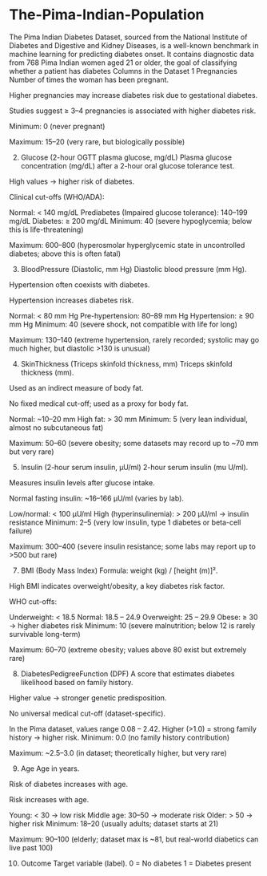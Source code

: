 # The-Pima-Indian-Population
The Pima Indian Diabetes Dataset, sourced from the National Institute of Diabetes and Digestive and Kidney Diseases, is a well-known benchmark in machine learning for predicting diabetes onset. It contains diagnostic data from 768 Pima Indian women aged 21 or older, the goal of classifying whether a patient has diabetes
Columns in the Dataset
1 Pregnancies
Number of times the woman has been pregnant.

Higher pregnancies may increase diabetes risk due to gestational diabetes.

Studies suggest ≥ 3–4 pregnancies is associated with higher diabetes risk.

Minimum: 0 (never pregnant)

Maximum: 15–20 (very rare, but biologically possible)

2. Glucose (2-hour OGTT plasma glucose, mg/dL)
Plasma glucose concentration (mg/dL) after a 2-hour oral glucose tolerance test.

High values → higher risk of diabetes.

Clinical cut-offs (WHO/ADA):

Normal: < 140 mg/dL
Prediabetes (Impaired glucose tolerance): 140–199 mg/dL
Diabetes: ≥ 200 mg/dL
Minimum: 40 (severe hypoglycemia; below this is life-threatening)

Maximum: 600–800 (hyperosmolar hyperglycemic state in uncontrolled diabetes; above this is often fatal)

3. BloodPressure (Diastolic, mm Hg)
Diastolic blood pressure (mm Hg).

Hypertension often coexists with diabetes.

Hypertension increases diabetes risk.

Normal: < 80 mm Hg
Pre-hypertension: 80–89 mm Hg
Hypertension: ≥ 90 mm Hg
Minimum: 40 (severe shock, not compatible with life for long)

Maximum: 130–140 (extreme hypertension, rarely recorded; systolic may go much higher, but diastolic >130 is unusual)

4. SkinThickness (Triceps skinfold thickness, mm)
Triceps skinfold thickness (mm).

Used as an indirect measure of body fat.

No fixed medical cut-off; used as a proxy for body fat.

Normal: ~10–20 mm
High fat: > 30 mm
Minimum: 5 (very lean individual, almost no subcutaneous fat)

Maximum: 50–60 (severe obesity; some datasets may record up to ~70 mm but very rare)

5. Insulin (2-hour serum insulin, μU/ml)
2-hour serum insulin (mu U/ml).

Measures insulin levels after glucose intake.

Normal fasting insulin: ~16–166 μU/ml (varies by lab).

Low/normal: < 100 μU/ml
High (hyperinsulinemia): > 200 μU/ml → insulin resistance
Minimum: 2–5 (very low insulin, type 1 diabetes or beta-cell failure)

Maximum: 300–400 (severe insulin resistance; some labs may report up to >500 but rare)

7. BMI (Body Mass Index)
Formula: weight (kg) / [height (m)]².

High BMI indicates overweight/obesity, a key diabetes risk factor.

WHO cut-offs:

Underweight: < 18.5
Normal: 18.5 – 24.9
Overweight: 25 – 29.9
Obese: ≥ 30 → higher diabetes risk
Minimum: 10 (severe malnutrition; below 12 is rarely survivable long-term)

Maximum: 60–70 (extreme obesity; values above 80 exist but extremely rare)

8. DiabetesPedigreeFunction (DPF)
A score that estimates diabetes likelihood based on family history.

Higher value → stronger genetic predisposition.

No universal medical cut-off (dataset-specific).

In the Pima dataset, values range 0.08 – 2.42.
Higher (>1.0) = strong family history → higher risk.
Minimum: 0.0 (no family history contribution)

Maximum: ~2.5–3.0 (in dataset; theoretically higher, but very rare)

9. Age
Age in years.

Risk of diabetes increases with age.

Risk increases with age.

Young: < 30 → low risk
Middle age: 30–50 → moderate risk
Older: > 50 → higher risk
Minimum: 18–20 (usually adults; dataset starts at 21)

Maximum: 90–100 (elderly; dataset max is ~81, but real-world diabetics can live past 100)

10. Outcome
Target variable (label).
0 = No diabetes
1 = Diabetes present
